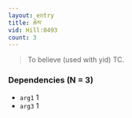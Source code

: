 ```yaml
---
layout: entry
title: ཆེས་
vid: Hill:0493
count: 3
---
```

> To believe (used with yid) TC\.


### Dependencies (N = 3)
* `arg1` 1
* `arg3` 1
